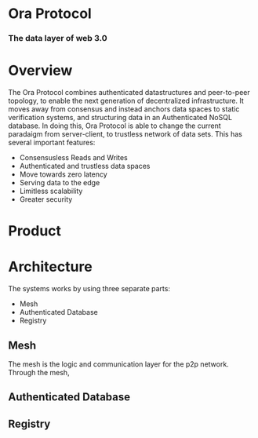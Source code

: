 # Ora Protocol

### The data layer of web 3.0

# Overview
The Ora Protocol combines authenticated datastructures and peer-to-peer topology, to enable the next generation of decentralized infrastructure. It moves away from consensus and instead anchors data spaces to static verification systems, and structuring data in an Authenticated NoSQL database. In doing this, Ora Protocol is able to change the current paradaigm from server-client, to trustless network of data sets. This has several important features: 

- Consensusless Reads and Writes
- Authenticated and trustless data spaces
- Move towards zero latency
- Serving data to the edge
- Limitless scalability
- Greater security



# Product

# Architecture
The systems works by using three separate parts: 
- Mesh 
- Authenticated Database 
- Registry 



## Mesh 
The mesh is the logic and communication layer for the p2p network. Through the mesh, 

## Authenticated Database 



## Registry 



